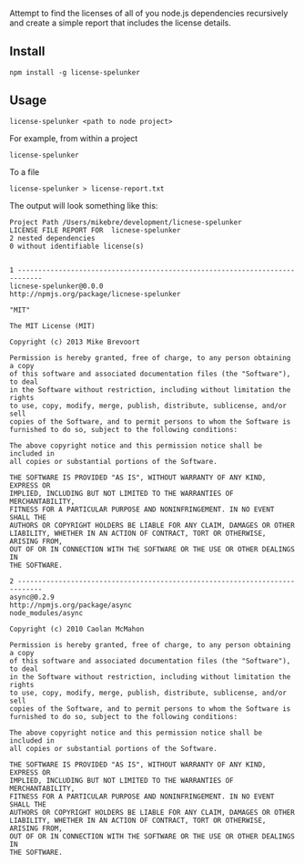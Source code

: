 Attempt to find the licenses of all of you node.js dependencies recursively and 
create a simple report that includes the license details.

## Install

	npm install -g license-spelunker

## Usage

	license-spelunker <path to node project>

For example, from within a project

	license-spelunker

To a file

	license-spelunker > license-report.txt

The output will look something like this:

	Project Path /Users/mikebre/development/licnese-spelunker
	LICENSE FILE REPORT FOR  licnese-spelunker
	2 nested dependencies
	0 without identifiable license(s)


	1 ----------------------------------------------------------------------------
	licnese-spelunker@0.0.0
	http://npmjs.org/package/licnese-spelunker

	"MIT"

	The MIT License (MIT)

	Copyright (c) 2013 Mike Brevoort

	Permission is hereby granted, free of charge, to any person obtaining a copy
	of this software and associated documentation files (the "Software"), to deal
	in the Software without restriction, including without limitation the rights
	to use, copy, modify, merge, publish, distribute, sublicense, and/or sell
	copies of the Software, and to permit persons to whom the Software is
	furnished to do so, subject to the following conditions:

	The above copyright notice and this permission notice shall be included in
	all copies or substantial portions of the Software.

	THE SOFTWARE IS PROVIDED "AS IS", WITHOUT WARRANTY OF ANY KIND, EXPRESS OR
	IMPLIED, INCLUDING BUT NOT LIMITED TO THE WARRANTIES OF MERCHANTABILITY,
	FITNESS FOR A PARTICULAR PURPOSE AND NONINFRINGEMENT. IN NO EVENT SHALL THE
	AUTHORS OR COPYRIGHT HOLDERS BE LIABLE FOR ANY CLAIM, DAMAGES OR OTHER
	LIABILITY, WHETHER IN AN ACTION OF CONTRACT, TORT OR OTHERWISE, ARISING FROM,
	OUT OF OR IN CONNECTION WITH THE SOFTWARE OR THE USE OR OTHER DEALINGS IN
	THE SOFTWARE.

	2 ----------------------------------------------------------------------------
	async@0.2.9
	http://npmjs.org/package/async
	node_modules/async

	Copyright (c) 2010 Caolan McMahon

	Permission is hereby granted, free of charge, to any person obtaining a copy
	of this software and associated documentation files (the "Software"), to deal
	in the Software without restriction, including without limitation the rights
	to use, copy, modify, merge, publish, distribute, sublicense, and/or sell
	copies of the Software, and to permit persons to whom the Software is
	furnished to do so, subject to the following conditions:

	The above copyright notice and this permission notice shall be included in
	all copies or substantial portions of the Software.

	THE SOFTWARE IS PROVIDED "AS IS", WITHOUT WARRANTY OF ANY KIND, EXPRESS OR
	IMPLIED, INCLUDING BUT NOT LIMITED TO THE WARRANTIES OF MERCHANTABILITY,
	FITNESS FOR A PARTICULAR PURPOSE AND NONINFRINGEMENT. IN NO EVENT SHALL THE
	AUTHORS OR COPYRIGHT HOLDERS BE LIABLE FOR ANY CLAIM, DAMAGES OR OTHER
	LIABILITY, WHETHER IN AN ACTION OF CONTRACT, TORT OR OTHERWISE, ARISING FROM,
	OUT OF OR IN CONNECTION WITH THE SOFTWARE OR THE USE OR OTHER DEALINGS IN
	THE SOFTWARE.